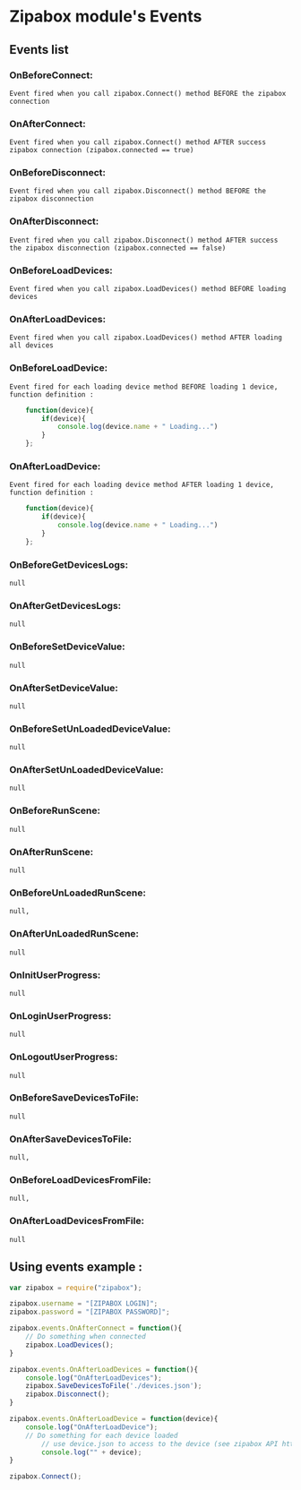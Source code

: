 # Zipabox module's Events

## Events list
### OnBeforeConnect:
```
Event fired when you call zipabox.Connect() method BEFORE the zipabox connection
```
### OnAfterConnect:
```
Event fired when you call zipabox.Connect() method AFTER success zipabox connection (zipabox.connected == true)	
```

### OnBeforeDisconnect:
```
Event fired when you call zipabox.Disconnect() method BEFORE the zipabox disconnection
```
### OnAfterDisconnect:
```
Event fired when you call zipabox.Disconnect() method AFTER success the zipabox disconnection (zipabox.connected == false)
```

### OnBeforeLoadDevices:
```
Event fired when you call zipabox.LoadDevices() method BEFORE loading devices
```
### OnAfterLoadDevices:
```
Event fired when you call zipabox.LoadDevices() method AFTER loading all devices
```

### OnBeforeLoadDevice:
```
Event fired for each loading device method BEFORE loading 1 device, 
function definition : 
```
```js
	function(device){
		if(device){ 
			console.log(device.name + " Loading...")
		} 
	};
```

### OnAfterLoadDevice:
```
Event fired for each loading device method AFTER loading 1 device, 
function definition : 
```
```js
	function(device){
		if(device){ 
			console.log(device.name + " Loading...")
		} 
	};
```
### OnBeforeGetDevicesLogs:
```
null
```
### OnAfterGetDevicesLogs:
```
null	
```

### OnBeforeSetDeviceValue:
```
null
```
### OnAfterSetDeviceValue:
```
null	
```

### OnBeforeSetUnLoadedDeviceValue:
```
null		
```
### OnAfterSetUnLoadedDeviceValue:
```
null	
```

### OnBeforeRunScene:
```
null
```
### OnAfterRunScene:
```
null	
```

### OnBeforeUnLoadedRunScene:
```
null,
```
### OnAfterUnLoadedRunScene:
```
null	
```

### OnInitUserProgress:
```
null
```
### OnLoginUserProgress:
```
null
```
### OnLogoutUserProgress:
```
null	
```

### OnBeforeSaveDevicesToFile:
```
null
```
### OnAfterSaveDevicesToFile:
```
null,
```
### OnBeforeLoadDevicesFromFile:
```
null,
```
### OnAfterLoadDevicesFromFile:
```
null	
```

## Using events example :
```js
var zipabox = require("zipabox");

zipabox.username = "[ZIPABOX LOGIN]";
zipabox.password = "[ZIPABOX PASSWORD]";

zipabox.events.OnAfterConnect = function(){
	// Do something when connected
    zipabox.LoadDevices();
}

zipabox.events.OnAfterLoadDevices = function(){
	console.log("OnAfterLoadDevices");	
	zipabox.SaveDevicesToFile('./devices.json');
	zipabox.Disconnect();
}

zipabox.events.OnAfterLoadDevice = function(device){
	console.log("OnAfterLoadDevice");	
	// Do something for each device loaded
        // use device.json to access to the device (see zipabox API https://my.zipato.com/zipato-web/api/)
        console.log("" + device);
}

zipabox.Connect();
```